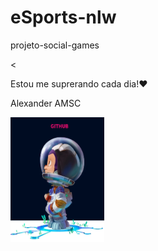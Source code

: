 # eSports-nlw
 projeto-social-games



<


Estou me suprerando cada dia!❤️

Alexander AMSC 


<img src="./imagens/github_spaceX.png" width="150" height="200" viewBox="0 0 150 200" alt="github">